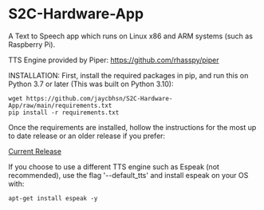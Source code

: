 # S2C-Hardware-App

A Text to Speech app which runs on Linux x86 and ARM systems (such as Raspberry Pi).

TTS Engine provided by Piper: https://github.com/rhasspy/piper

INSTALLATION:
First, install the required packages in pip, and run this on Python 3.7 or later (This was built on Python 3.10):
```
wget https://github.com/jaycbhsn/S2C-Hardware-App/raw/main/requirements.txt
pip install -r requirements.txt
```

Once the requirements are installed, hollow the instructions for the most up to date release or an older release if you prefer:

[Current Release](https://github.com/jaycbhsn/S2C-Hardware-App/releases/latest)


If you choose to use a different TTS engine such as Espeak (not recommended), use the flag '--default_tts' and install espeak on your OS with:
```
apt-get install espeak -y
```
